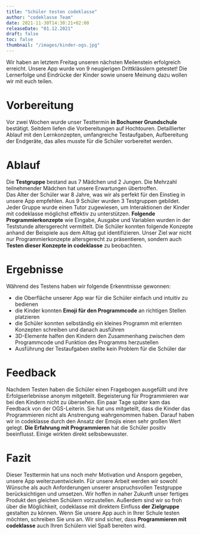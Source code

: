 ```yaml
---
title: "Schüler testen codeklasse"
author: "codeklasse Team"
date: 2021-11-30T14:30:21+02:00
releaseDate: "01.12.2021"
draft: false
toc: false
thumbnail: "/images/kinder-ogs.jpg"
---
```


Wir haben an letztem Freitag unseren nächsten Meilenstein erfolgreich erreicht.
Unsere App wurde von 9 neugierigen Drittklässlern getestet!
Die Lernerfolge und Eindrücke der Kinder sowie unsere Meinung dazu wollen wir mit euch teilen. 
<!--more-->

# Vorbereitung

Vor zwei Wochen wurde unser Testtermin **in Bochumer Grundschule** bestätigt. 
Seitdem liefen die Vorbereitungen auf Hochtouren. 
Detaillierter Ablauf mit den Lernkonzepten, umfangreiche Testaufgaben, Aufbereitung der Endgeräte, das alles musste für die Schüler vorbereitet werden.  

# Ablauf

Die **Testgruppe** bestand aus 7 Mädchen und 2 Jungen.
Die Mehrzahl teilnehmender Mädchen hat unsere Erwartungen übertroffen.  
Das Alter der Schüler war 8 Jahre, was wir als perfekt für den Einstieg in unsere App empfehlen. 
Aus 9 Schüler wurden 3 Testgruppen gebildet.
Jeder Gruppe wurde einen Tutor zugewiesen, um Interaktionen der Kinder mit codeklasse möglichst effektiv zu unterstützen. 
**Folgende Programmierkonzepte** wie Eingabe, Ausgabe und Variablen wurden in der Teststunde altersgerecht vermittelt. 
Die Schüler konnten folgende Konzepte anhand der Beispiele aus dem Alltag gut identifizieren. 
Unser Ziel war nicht nur Programmierkonzepte altersgerecht zu präsentieren, sondern auch **Testen dieser Konzepte in codeklasse** zu beobachten. 

# Ergebnisse

Während des Testens haben wir folgende Erkenntnisse gewonnen:
* die Oberfläche unserer App war für die Schüler einfach und intuitiv zu bedienen
* die Kinder konnten **Emoji für den Programmcode** an richtigen Stellen platzieren 
* die Schüler konnten selbständig ein kleines Programm mit erlernten Konzepten schreiben und danach ausführen 
* 3D-Elemente halfen den Kindern den Zusammenhang zwischen dem Programmcode und Funktion des Programms herzustellen 
* Ausführung der Testaufgaben stellte kein Problem für die Schüler dar

# Feedback

Nachdem Testen haben die Schüler einen Fragebogen ausgefüllt und ihre Erfolgserlebnisse anonym mitgeteilt. 
Begeisterung für Programmieren war bei den Kindern nicht zu übersehen. 
Ein paar Tage später kam das Feedback von der OGS-Leiterin. 
Sie hat uns mitgeteilt, dass die Kinder das Programmieren nicht als Anstrengung wahrgenommen haben. 
Darauf haben wir in codeklasse durch den Ansatz der Emojis einen sehr großen Wert gelegt. 
**Die Erfahrung mit Programmieren** hat die Schüler positiv beeinflusst. 
Einige wirkten direkt selbsbewusster. 

# Fazit

Dieser Testtermin hat uns noch mehr Motivation und Ansporn gegeben, unsere App weiterzuentwickeln.
Für unsere Arbeit werden wir sowohl Wünsche als auch Anforderungen unserer anspruchsvollen Testgruppe berücksichtigen und umsetzen.
Wir hoffen in naher Zukunft unser fertiges Produkt den gleichen Schülern vorzustellen.
Außerdem sind wir so froh über die Möglichkeit, codeklasse mit direktem Einfluss **der Zielgruppe** gestalten zu können. 
Wenn Sie unsere App auch in Ihrer Schule testen möchten, schreiben Sie uns an. 
Wir sind sicher, dass **Programmieren mit codeklasse** auch Ihren Schülern viel Spaß bereiten wird.